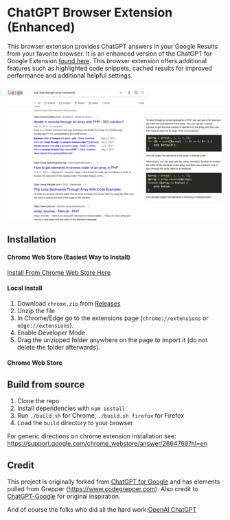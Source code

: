 # ChatGPT Browser Extension (Enhanced)

This browser extension provides ChatGPT answers in your Google Results from your favorite browser. It is an enhanced version of the ChatGPT for Google Extension [found here](https://github.com/wong2/chat-gpt-google-extension). This browser extension offers additional features such as highlighted code snippets, cached results for improved performance and additional helpful settings.


![Screenshot](screenshot.png?raw=true)

## Installation

#### Chrome Web Store (Easiest Way to Install) 

[Install From Chrome Web Store Here](https://chrome.google.com/webstore/detail/chatgpt-browser-extension/nhddlbkakdlmkogdnmbadepphblklknl)

#### Local Install

1. Download `chrome.zip` from [Releases](https://github.com/TaylorHawkes/ChatGPTBrowserExtension/releases)
2. Unzip the file
3. In Chrome/Edge go to the extensions page (`chrome://extensions` or `edge://extensions`).
4. Enable Developer Mode.
5. Drag the unzipped folder anywhere on the page to import it (do not delete the folder afterwards).

#### Chrome Web Store 

## Build from source

1. Clone the repo
2. Install dependencies with `npm install`
3. Run `./build.sh` for Chrome, `./build.sh firefox` for Firefox
4. Load the `build` directory to your browser

For generic directions on chrome extension installation see: https://support.google.com/chrome_webstore/answer/2664769?hl=en 

## Credit

This project is originally forked from [ChatGPT for Google](https://github.com/wong2/chat-gpt-google-extension) and has elements pulled from Grepper (https://www.codegrepper.com). Also credit to [ChatGPT-Google](https://github.com/ZohaibAhmed/ChatGPT-Google) for original inspiration.

And of course the folks who did all the hard work:[OpenAI ChatGPT](https://openai.com/blog/chatgpt/)
